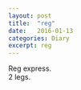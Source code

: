 ```yaml
---
layout: post
title:  "reg"
date:   2016-01-13
categories: Diary
excerpt: reg
---
```

Reg express.
<br>
2 legs.
